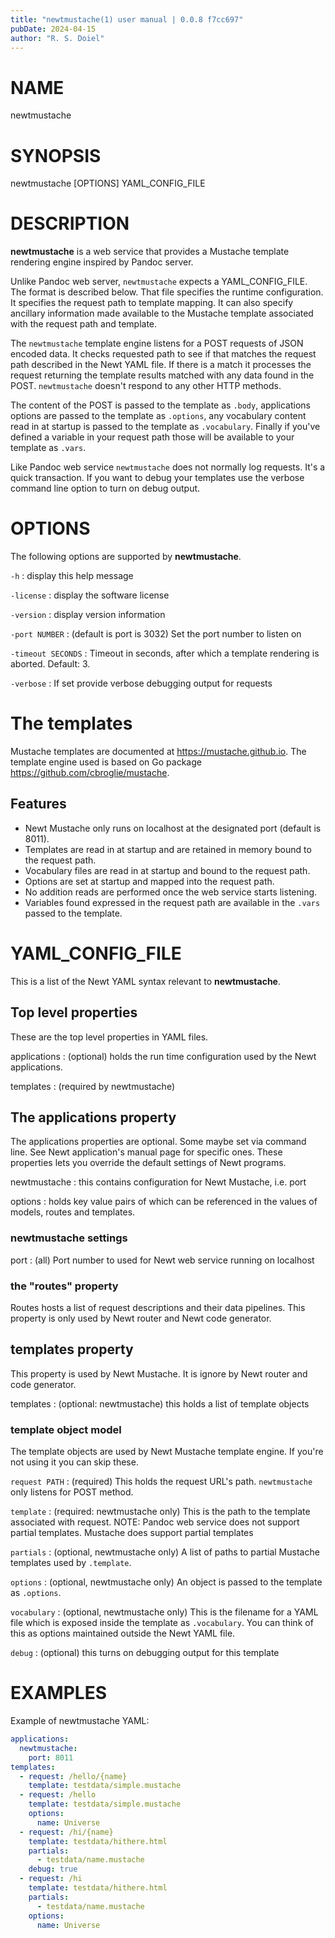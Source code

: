 ```yaml
---
title: "newtmustache(1) user manual | 0.0.8 f7cc697"
pubDate: 2024-04-15
author: "R. S. Doiel"
---
```


# NAME

newtmustache

# SYNOPSIS

newtmustache [OPTIONS] YAML_CONFIG_FILE

# DESCRIPTION

**newtmustache** is a web service that provides a Mustache template rendering engine inspired
by Pandoc server.

Unlike Pandoc web server, `newtmustache` expects a YAML_CONFIG_FILE. The format is
described below. That file specifies the runtime configuration. It specifies the request path
to template mapping. It can also specify ancillary information made available to the Mustache
template associated with the request path and template.

The `newtmustache` template engine listens for a POST requests of JSON encoded data.
It  checks requested path to see if that matches the request path described in the Newt YAML
file. If there is a match it processes the request returning the template results matched with
 any data found in the POST. `newtmustache` doesn't respond to any other HTTP methods.

The content of the POST is passed to the template as `.body`, applications options
are passed to the template as `.options`, any vocabulary content read in at startup
is passed to the template as `.vocabulary`. Finally if you've defined a variable
in your request path those will be available to your template as `.vars`.

Like Pandoc web service `newtmustache` does not normally log requests. It's a quick
transaction. If you want to debug your templates use the verbose command line option to turn on
debug output.

# OPTIONS

The following options are supported by **newtmustache**.

`-h`
: display this help message

`-license`
: display the software license

`-version`
: display version information

`-port NUMBER`
: (default is port is 3032) Set the port number to listen on

`-timeout SECONDS`
: Timeout in seconds, after which a template rendering is aborted.  Default: 3.

`-verbose`
: If set provide verbose debugging output for requests

# The templates

Mustache templates are documented at <https://mustache.github.io>. The template engine
used is based on Go package <https://github.com/cbroglie/mustache>.

## Features

- Newt Mustache only runs on localhost at the designated port (default is 8011).
- Templates are read in at startup and are retained in memory bound to the request path.
- Vocabulary files are read in at startup and bound to the request path.
- Options are set at startup and mapped into the request path.
- No addition reads are performed once the web service starts listening.
- Variables found expressed in the request path are available in the `.vars`
passed to the template.

# YAML_CONFIG_FILE

This is a list of the Newt YAML syntax relevant to **newtmustache**.

## Top level properties

These are the top level properties in YAML files.

applications
: (optional) holds the run time configuration used by the Newt applications.

templates
: (required by newtmustache)

## The applications property

The applications properties are optional. Some maybe set via command line. See Newt application's manual page for specific ones. These properties lets you override the default settings of Newt programs.

newtmustache
: this contains configuration for Newt Mustache, i.e. port

options
: holds key value pairs of which can be referenced in the values of models, routes and templates.

### newtmustache settings

port
: (all) Port number to used for Newt web service running on localhost

### the "routes" property

Routes hosts a list of request descriptions and their data pipelines. This property is only used by Newt router and Newt code generator.

## templates property

This property is used by Newt Mustache. It is ignore by Newt router and code generator.

templates
: (optional: newtmustache) this holds a list of template objects

### template object model

The template objects are used by Newt Mustache template engine. If you're not using it you can skip these.

`request PATH`
: (required) This holds the request URL's path. `newtmustache` only listens for POST method.

`template`
: (required: newtmustache only) This is the path to the template associated with request. NOTE: Pandoc web service does not support partial templates. Mustache does support partial templates

`partials`
: (optional, newtmustache only) A list of paths to partial Mustache templates used by `.template`.

`options`
: (optional, newtmustache only) An object is passed to the template as `.options`.

`vocabulary`
: (optional, newtmustache only) This is the filename for a YAML file which is exposed inside the template as `.vocabulary`. You can think of this as options maintained outside the Newt YAML file.

`debug`
: (optional) this turns on debugging output for this template

# EXAMPLES

Example of newtmustache YAML:

~~~yaml
applications:
  newtmustache:
    port: 8011
templates:
  - request: /hello/{name}
    template: testdata/simple.mustache
  - request: /hello
    template: testdata/simple.mustache
    options:
      name: Universe
  - request: /hi/{name}
    template: testdata/hithere.html
    partials:
      - testdata/name.mustache
    debug: true
  - request: /hi
    template: testdata/hithere.html
    partials:
      - testdata/name.mustache
    options:
      name: Universe
~~~


